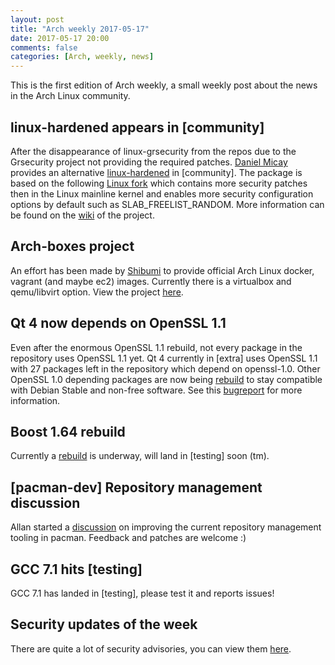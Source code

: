 ```yaml
---
layout: post
title: "Arch weekly 2017-05-17"
date: 2017-05-17 20:00
comments: false
categories: [Arch, weekly, news]
---
```


This is the first edition of Arch weekly, a small weekly post about the news in
the Arch Linux community.

## linux-hardened appears in [community]

After the disappearance of linux-grsecurity from the repos due to the Grsecurity
project not providing the required patches. [Daniel Micay](https://www.archlinux.org/people/trusted-users/#thestinger) provides an alternative [linux-hardened](https://www.archlinux.org/packages/community/x86_64/linux-hardened/) in [community]. The package is based on the following [Linux fork](https://github.com/thestinger/linux-hardened) which contains more security patches then in the Linux mainline kernel and enables more security configuration options by default such as SLAB_FREELIST_RANDOM.
More information can be found on the
[wiki](https://github.com/thestinger/linux-hardened/wiki) of the project.

## Arch-boxes project

An effort has been made by
[Shibumi](https://www.archlinux.org/people/trusted-users/#shibumi) to provide
official Arch Linux docker, vagrant (and maybe ec2) images. Currently there is a
virtualbox and qemu/libvirt option. View the project [here](https://github.com/shibumi/arch-boxes).

## Qt 4 now depends on OpenSSL 1.1

Even after the enormous OpenSSL 1.1 rebuild, not every package in the repository
uses OpenSSL 1.1 yet. Qt 4 currently in [extra] uses OpenSSL 1.1 with 27
packages left in the repository which depend on openssl-1.0. Other OpenSSL 1.0 depending packages are now being [rebuild](https://www.archlinux.org/todo/openssl-10-take-3/) to stay compatible with Debian Stable and non-free software. See this [bugreport](https://bugs.archlinux.org/task/53836) for more information.

## Boost 1.64 rebuild

Currently a [rebuild](https://www.archlinux.org/todo/boost-1640/) is underway, will land in [testing] soon (tm).

## [pacman-dev] Repository management discussion

Allan started a
[discussion](https://www.mail-archive.com/pacman-dev@archlinux.org/msg15757.html)
on improving the current repository management tooling in pacman. Feedback and
patches are welcome :)

## GCC 7.1 hits [testing]

GCC 7.1 has landed in [testing], please test it and reports issues!


## Security updates of the week

There are quite a lot of security advisories, you can view them [here](https://security.archlinux.org/advisory).
